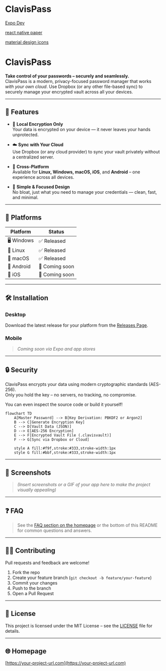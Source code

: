 # ClavisPass

[Expo Dev](https://docs.expo.dev/versions/latest/)

[react native paper](https://callstack.github.io/react-native-paper/docs/components/ActivityIndicator)

[material design icons](https://pictogrammers.com/library/mdi/)

# ClavisPass

**Take control of your passwords – securely and seamlessly.**  
ClavisPass is a modern, privacy-focused password manager that works *with your own cloud*. Use Dropbox (or any other file-based sync) to securely manage your encrypted vault across all your devices.

---

## 🚀 Features

- 🔑 **Local Encryption Only**  
  Your data is encrypted on your device — it never leaves your hands unprotected.

- ☁️ **Sync with Your Cloud**  
  Use Dropbox (or any cloud provider) to sync your vault privately without a centralized server.

- 🧩 **Cross-Platform**  
  Available for **Linux, Windows, macOS, iOS**, and **Android** – one experience across all devices.

- 🧠 **Simple & Focused Design**  
  No bloat, just what you need to manage your credentials — clean, fast, and minimal.

---

## 📱 Platforms

| Platform | Status |
|---------|--------|
| 🖥️ Windows | ✅ Released |
| 🐧 Linux   | ✅ Released |
| 🍎 macOS   | ✅ Released |
| 📱 Android | 🚧 Coming soon |
| 📱 iOS     | 🚧 Coming soon |

---

## 🛠 Installation

### Desktop

Download the latest release for your platform from the [Releases Page](https://github.com/riciric/ClavisPass/releases).

### Mobile

> *Coming soon via Expo and app stores*

---

## 🔒 Security

ClavisPass encrypts your data using modern cryptographic standards (AES-256).  
Only you hold the key – no servers, no tracking, no compromise.

You can even inspect the source code or build it yourself!

```mermaid
flowchart TD
    A[Master Password] --> B[Key Derivation: PBKDF2 or Argon2]
    B --> C[Generate Encryption Key]
    C --> D[Vault Data (JSON)]
    D --> E[AES-256 Encryption]
    E --> F[Encrypted Vault File (.clavisvault)]
    F --> G[Sync via Dropbox or Cloud]

    style A fill:#f9f,stroke:#333,stroke-width:1px
    style G fill:#bbf,stroke:#333,stroke-width:1px
```

---

## 📸 Screenshots

> *(Insert screenshots or a GIF of your app here to make the project visually appealing)*

---

## ❓ FAQ

> See the [FAQ section on the homepage](https://your-project-url.com) or the bottom of this README for common questions and answers.

---

## 🧑‍💻 Contributing

Pull requests and feedback are welcome!

1. Fork the repo
2. Create your feature branch (`git checkout -b feature/your-feature`)
3. Commit your changes
4. Push to the branch
5. Open a Pull Request

---

## 📄 License

This project is licensed under the MIT License – see the [LICENSE](LICENSE) file for details.

---

## 🌐 Homepage

[https://your-project-url.com](https://your-project-url.com)